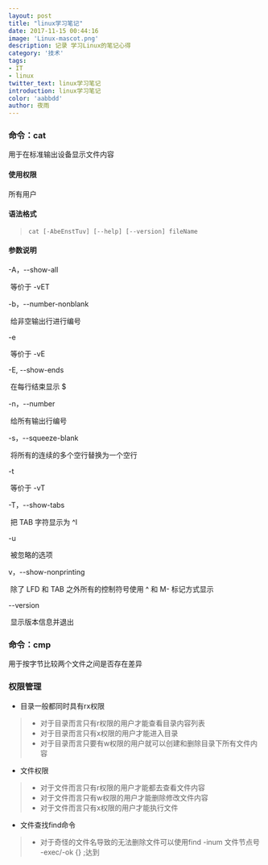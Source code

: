 ```yaml
---
layout: post
title: "linux学习笔记"
date: 2017-11-15 00:44:16
image: 'Linux-mascot.png'
description: 记录 学习Linux的笔记心得
category: '技术'
tags:
- IT
- linux
twitter_text: linux学习笔记
introduction: linux学习笔记
color: 'aabbdd'
author: 夜雨
---
```


### 命令：cat

用于在标准输出设备显示文件内容

#### 使用权限

所有用户

#### 语法格式

> `cat [-AbeEnstTuv] [--help] [--version] fileName`

#### 参数说明

-A，--show-all

​	等价于 -vET

-b，--number-nonblank

​	给非空输出行进行编号

-e	

​	等价于 -vE

-E, --show-ends

​	在每行结束显示 $

-n，--number

​	给所有输出行编号

-s，--squeeze-blank

​	将所有的连续的多个空行替换为一个空行

-t

​	等价于 -vT

-T，--show-tabs

​	把 TAB 字符显示为 ^I

-u

​	被忽略的选项

v，--show-nonprinting

​	除了 LFD 和 TAB 之外所有的控制符号使用 ^ 和 M- 标记方式显示

--version

​	显示版本信息并退出

### 命令：cmp

用于按字节比较两个文件之间是否存在差异

### 权限管理

- 目录一般都同时具有rx权限

> - 对于目录而言只有r权限的用户才能查看目录内容列表
> - 对于目录而言只有x权限的用户才能进入目录
> - 对于目录而言只要有w权限的用户就可以创建和删除目录下所有文件内容

- 文件权限

> - 对于文件而言只有r权限的用户才能都去查看文件内容
> - 对于文件而言只有w权限的用户才能删除修改文件内容
> - 对于文件而言只有x权限的用户才能执行文件

- 文件查找find命令
> - 对于奇怪的文件名导致的无法删除文件可以使用find -inum 文件节点号 -exec/-ok {} \;达到

